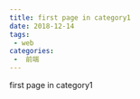 ```yaml
---
title: first page in category1
date: 2018-12-14
tags:
 - web
categories:
 -  前端
---
```


first page in category1